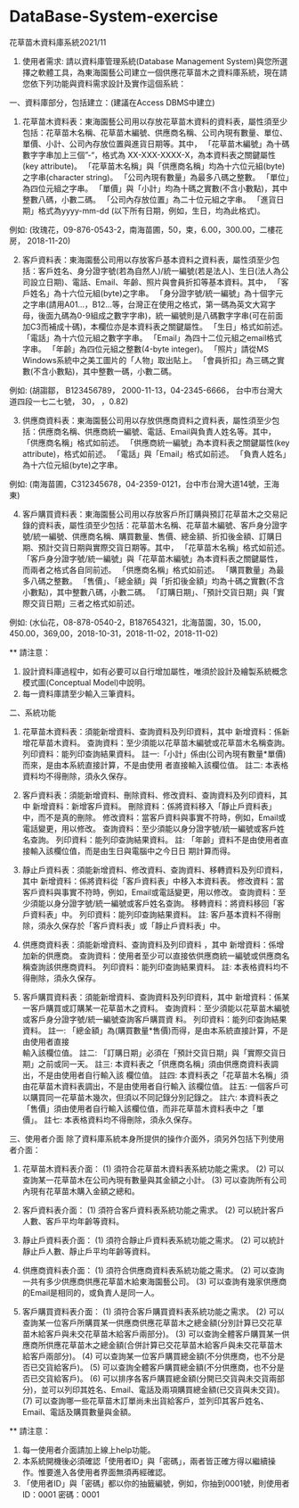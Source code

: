 # DataBase-System-exercise
花草苗木資料庫系統2021/11
1.	使用者需求:
請以資料庫管理系統(Database Management System)與您所選擇之軟體工具，為東海園藝公司建立一個供應花草苗木之資料庫系統，現在請您依下列功能與資料需求設計及實作這個系統：

一、資料庫部分，包括建立：(建議在Access DBMS中建立)
1.	花草苗木資料表：東海園藝公司用以存放花草苗木資料的資料表，屬性須至少包括：花草苗木名稱、花草苗木編號、供應商名稱、公司內現有數量、單位、單價、小計、公司內存放位置與進貨日期等。其中，
「花草苗木編號」為十碼數字字串加上三個”-“，格式為 XX-XXX-XXXX-X，為本資料表之關鍵屬性(key attribute)。
「花草苗木名稱」與「供應商名稱」均為十六位元組(byte)之字串(character string)。
「公司內現有數量」為最多八碼之整數。
「單位」為四位元組之字串。
「單價」與「小計」均為十碼之實數(不含小數點)，其中整數八碼，小數二碼。
「公司內存放位置」為二十位元組之字串。
   「進貨日期」格式為yyyy-mm-dd (以下所有日期，例如，生日，均為此格式)。

例如: (玫瑰花，09-876-0543-2，南海苗圃，50，束，6.00，300.00，二樓花房， 2018-11-20) 

2.	客戶資料表：東海園藝公司用以存放客戶基本資料之資料表，屬性須至少包括：客戶姓名、身分證字號(若為自然人)/統一編號(若是法人)、生日(法人為公司設立日期)、電話、Email、年齡、照片與會員折扣等基本資料。其中，
「客戶姓名」為十六位元組(byte)之字串。
「身分證字號/統一編號」為十個字元之字串(請用A01…，B12…等，台灣正在使用之格式，第一碼為英文大寫字母，後面九碼為0-9組成之數字字串)，統一編號則是八碼數字字串(可在前面加C3而補成十碼)，本欄位亦是本資料表之關鍵屬性。
「生日」格式如前述。
「電話」為十六位元組之數字字串。
「Email」為四十二位元組之email格式字串。
「年齡」為四位元組之整數(4-byte integer)。
「照片」請從MS Windows系統中之美工圖片的「人物」取出貼上。
「會員折扣」為三碼之實數(不含小數點)，其中整數一碼，小數二碼。

例如: (胡謅鄒， B123456789， 2000-11-13，04-2345-6666， 台中市台灣大道四段一七二七號， 30，  ，0.82)

3.	供應商資料表：東海園藝公司用以存放供應商資料之資料表，屬性須至少包括：供應商名稱、供應商統一編號、電話、Email與負責人姓名等。其中，
 「供應商名稱」格式如前述。
「供應商統一編號」為本資料表之關鍵屬性(key attribute)，格式如前述。
「電話」與「Email」格式如前述。
「負責人姓名」為十六位元組(byte)之字串。

例如: (南海苗圃，C312345678，04-2359-0121，台中市台灣大道14號，王海東)

4.	客戶購買資料表：東海園藝公司用以存放客戶所訂購與預訂花草苗木之交易記錄的資料表，屬性須至少包括：花草苗木名稱、花草苗木編號、客戶身分證字號/統一編號、供應商名稱、購買數量、售價、總金額、折扣後金額、訂購日期、預計交貨日期與實際交貨日期等。其中，
「花草苗木名稱」格式如前述。
「客戶身分證字號/統一編號」與「花草苗木編號」為本資料表之關鍵屬性，  
         而兩者之格式各自同前述。
「供應商名稱」格式如前述。
「購買數量」為最多八碼之整數。
「售價」、「總金額」與「折扣後金額」均為十碼之實數(不含小數點)，其中整數八碼，小數二碼。
「訂購日期」、「預計交貨日期」與「實際交貨日期」三者之格式如前述。

例如: (水仙花，08-878-0540-2，B187654321，北海苗園，30，15.00，450.00，369,00，2018-10-31，2018-11-02，2018-11-02)

** 請注意：
1.	設計資料庫過程中，如有必要可以自行增加屬性，唯須於設計及繪製系統概念模式圖(Conceptual Model)中說明。
2.	每一資料庫請至少輸入三筆資料。 

二、系統功能
1.	花草苗木資料表：須能新增資料、查詢資料及列印資料，其中
新增資料：係新增花草苗木資料。
查詢資料：至少須能以花草苗木編號或花草苗木名稱查詢。
列印資料：能列印查詢結果資料。
註一:「小計」係由(公司內現有數量*單價)而來，是由本系統直接計算，不是由使用
       者直接輸入該欄位值。
註二: 本表格資料均不得刪除，須永久保存。

2.	客戶資料表：須能新增資料、刪除資料、修改資料、查詢資料及列印資料，其中
新增資料：新增客戶資料。
刪除資料：係將資料移入「靜止戶資料表」中，而不是真的刪除。
修改資料：當客戶資料與事實不符時，例如，Email或電話變更，用以修改。
查詢資料：至少須能以身分證字號/統一編號或客戶姓名查詢。
列印資料：能列印查詢結果資料。
 註: 「年齡」資料不是由使用者直接輸入該欄位值，而是由生日與電腦中之今日日
         期計算而得。

3.	靜止戶資料表：須能新增資料、修改資料、查詢資料、移轉資料及列印資料，其中
新增資料：係將資料從「客戶資料表」中移入本資料表。
修改資料：當客戶資料與事實不符時，例如，Email或電話變更，用以修改。
查詢資料：至少須能以身分證字號/統一編號或客戶姓名查詢。
移轉資料：將資料移回「客戶資料表」中。
列印資料：能列印查詢結果資料。
註: 客戶基本資料不得刪除，須永久保存於「客戶資料表」或「靜止戶資料表」中。

4.	供應商資料表：須能新增資料、查詢資料及列印資料 ，其中
新增資料：係增加新的供應商。
查詢資料：使用者至少可以直接依供應商統一編號或供應商名稱查詢該供應商資料。
列印資料：能列印查詢結果資料。
註: 本表格資料均不得刪除，須永久保存。

 
5.	客戶購買資料表：須能新增資料、查詢資料及列印資料，其中
新增資料：係某一客戶購買或訂購某一花草苗木之資料。
查詢資料：至少須能以花草苗木編號或客戶身分證字號/統一編號查詢客戶購買資
          料。
列印資料：能列印查詢結果資料。
註一: 「總金額」為(購買數量*售價)而得，是由本系統直接計算，不是由使用者直接   
       輸入該欄位值。
註二: 「訂購日期」必須在「預計交貨日期」與「實際交貨日期」之前或同一天。
註三: 本資料表之「供應商名稱」須由供應商資料表調出，不是由使用者自行輸入該
       欄位值。
註四: 本資料表之「花草苗木名稱」須由花草苗木資料表調出，不是由使用者自行輸入
       該欄位值。
註五: 一個客戶可以購買同一花草苗木幾次，但須以不同記錄分別記錄之。
註六: 本資料表之「售價」須由使用者自行輸入該欄位值，而非花草苗木資料表中之「單    
        價」。
註七:  本表格資料均不得刪除，須永久保存。


三、使用者介面
除了資料庫系統本身所提供的操作介面外，須另外包括下列使用者介面：
1.	花草苗木資料表介面：
(1)	須符合花草苗木資料表系統功能之需求。
(2)	可以查詢某一花草苗木在公司內現有數量與其金額之小計。
(3)	可以查詢所有公司內現有花草苗木購入金額之總和。

2.	客戶資料表介面：
(1)	須符合客戶資料表系統功能之需求。
(2)	可以統計客戶人數、客戶平均年齡等資料。

3.	靜止戶資料表介面：
(1)	須符合靜止戶資料表系統功能之需求。
(2)	可以統計靜止戶人數、靜止戶平均年齡等資料。

4.	供應商資料表介面：
(1)	須符合供應商資料表系統功能之需求。
(2)	可以查詢一共有多少供應商供應花草苗木給東海園藝公司。
(3)	可以查詢有幾家供應商的Email是相同的，或負責人是同一人。

5.	客戶購買資料表介面：
(1)	須符合客戶購買資料表系統功能之需求。
(2)	可以查詢某一位客戶所購買某一供應商供應花草苗木之總金額(分別計算已交花草苗木給客戶與未交花草苗木給客戶兩部分)。
(3)	可以查詢全體客戶購買某一供應商所供應花草苗木之總金額(合併計算已交花草苗木給客戶與未交花草苗木給客戶兩部分)。
(4)	可以查詢某一位客戶購買總金額(不分供應商，也不分是否已交貨給客戶)。
(5)	可以查詢全體客戶購買總金額(不分供應商，也不分是否已交貨給客戶)。
(6)	可以排序各客戶購買總金額(分開已交貨與未交貨兩部分)，並可以列印其姓名、Email、電話及兩項購買總金額(已交貨與未交貨)。
(7)	可以查詢哪一些花草苗木訂單尚未出貨給客戶，並列印其客戶姓名、Email、電話及購買數量與金額。


** 請注意： 
1. 每一使用者介面請加上線上help功能。
2. 本系統開機後必須確認「使用者ID」與「密碼」，兩者皆正確方得以繼續操作。惟要進入各使用者界面無須再經確認。
3. 「使用者ID」與「密碼」都以你的抽籤編號，例如，你抽到0001號，則使用者ID：0001
密碼：0001
